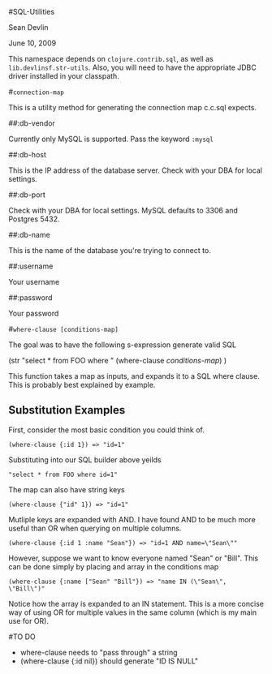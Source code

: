 #SQL-Utilities

Sean Devlin 

June 10, 2009

This namespace depends on `clojure.contrib.sql`, as well as `lib.devlinsf.str-utils`.  Also, you will need to have the appropriate JDBC driver installed in your classpath.

#`connection-map`

This is a utility method for generating the connection map c.c.sql expects.  

##:db-vendor

Currently only MySQL is supported.  Pass the keyword `:mysql`

##:db-host

This is the IP address of the database server.  Check with your DBA for local settings.

##:db-port

Check with your DBA for local settings.  MySQL defaults to 3306 and Postgres 5432.

##:db-name

This is the name of the database you're trying to connect to.

##:username

Your username

##:password

Your password

#`where-clause [conditions-map]`

The goal was to have the following s-expression generate valid SQL

(str "select * from FOO where " (where-clause _conditions-map_) )

This function takes a map as inputs, and expands it to a SQL where clause.  This is probably best explained by example.


## Substitution Examples

First, consider the most basic condition you could think of.

    (where-clause {:id 1}) => "id=1"

Substituting into our SQL builder above yeilds

    "select * from FOO where id=1"

The map can also have string keys

    (where-clause {"id" 1}) => "id=1"

Mutliple keys are expanded with AND.  I have found AND to be much more useful than OR when querying on multiple columns.

	(where-clause {:id 1 :name "Sean"}) => "id=1 AND name=\"Sean\""
	
However, suppose we want to know everyone named "Sean" or "Bill".  This can be done simply by placing and array in the conditions map

	(where-clause {:name ["Sean" "Bill"}) => "name IN (\"Sean\", \"Bill\")"
	
Notice how the array is expanded to an IN statement.  This is a more concise way of using OR for multiple values in the same column (which is my main use for OR).

#TO DO

* where-clause needs to "pass through" a string
* (where-clause {:id nil}) should generate "ID IS NULL"
 